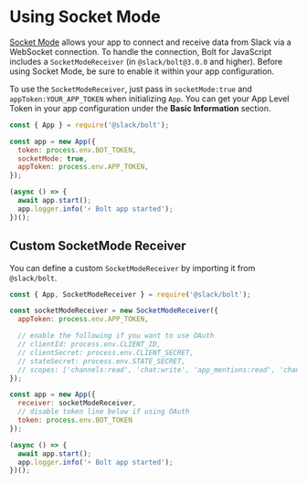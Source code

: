 # Using Socket Mode

[Socket Mode](/apis/events-api/using-socket-mode) allows your app to connect and receive data from Slack via a WebSocket connection. To handle the connection, Bolt for JavaScript includes a `SocketModeReceiver` (in `@slack/bolt@3.0.0` and higher). Before using Socket Mode, be sure to enable it within your app configuration.

To use the `SocketModeReceiver`, just pass in `socketMode:true` and `appToken:YOUR_APP_TOKEN` when initializing `App`. You can get your App Level Token in your app configuration under the **Basic Information** section.

```javascript
const { App } = require('@slack/bolt');

const app = new App({
  token: process.env.BOT_TOKEN,
  socketMode: true,
  appToken: process.env.APP_TOKEN,
});

(async () => {
  await app.start();
  app.logger.info('⚡️ Bolt app started');
})();
```

## Custom SocketMode Receiver

You can define a custom `SocketModeReceiver` by importing it from `@slack/bolt`.

```javascript
const { App, SocketModeReceiver } = require('@slack/bolt');

const socketModeReceiver = new SocketModeReceiver({
  appToken: process.env.APP_TOKEN,

  // enable the following if you want to use OAuth
  // clientId: process.env.CLIENT_ID,
  // clientSecret: process.env.CLIENT_SECRET,
  // stateSecret: process.env.STATE_SECRET,
  // scopes: ['channels:read', 'chat:write', 'app_mentions:read', 'channels:manage', 'commands'],
});

const app = new App({
  receiver: socketModeReceiver,
  // disable token line below if using OAuth
  token: process.env.BOT_TOKEN
});

(async () => {
  await app.start();
  app.logger.info('⚡️ Bolt app started');
})();
```